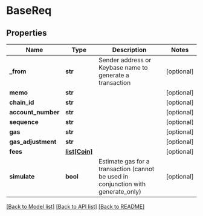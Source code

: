 # BaseReq

## Properties
Name | Type | Description | Notes
------------ | ------------- | ------------- | -------------
**_from** | **str** | Sender address or Keybase name to generate a transaction | [optional] 
**memo** | **str** |  | [optional] 
**chain_id** | **str** |  | [optional] 
**account_number** | **str** |  | [optional] 
**sequence** | **str** |  | [optional] 
**gas** | **str** |  | [optional] 
**gas_adjustment** | **str** |  | [optional] 
**fees** | [**list[Coin]**](Coin.md) |  | [optional] 
**simulate** | **bool** | Estimate gas for a transaction (cannot be used in conjunction with generate_only) | [optional] 

[[Back to Model list]](../README.md#documentation-for-models) [[Back to API list]](../README.md#documentation-for-api-endpoints) [[Back to README]](../README.md)



